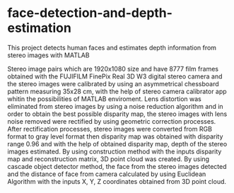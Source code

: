 # face-detection-and-depth-estimation
 This project detects human faces and estimates depth information from stereo images with MATLAB

Stereo image pairs which are 1920x1080 size and have 8777 film frames obtained with the FUJIFILM FinePix Real 3D W3 digital stereo camera and the stereo images were calibrated by using an 
asymmetrical chessboard pattern measuring 35x28 cm, with the help of stereo camera calibrator app whitin the possibilities of MATLAB enviroment. 
Lens distortion was eliminated from stereo images by using a noise reduction algorithm and in order to obtain the best possible disparity map, the stereo images with lens noise removed were rectified by using geometric correction processes. 
After rectification processes, stereo images were converted from RGB format to gray level format then disparity map was obtained with disparity range 0.96 and with the help of obtained disparity map, depth of the stereo images estimated. 
By using construction method with the inputs disparity map and reconstruction matrix, 3D point cloud was created. 
By using cascade object detector method, the face from the stereo images detected and the distance of face from camera calculated by using Euclidean Algorithm with the inputs X, Y, Z coordinates obtained from 3D point cloud.
